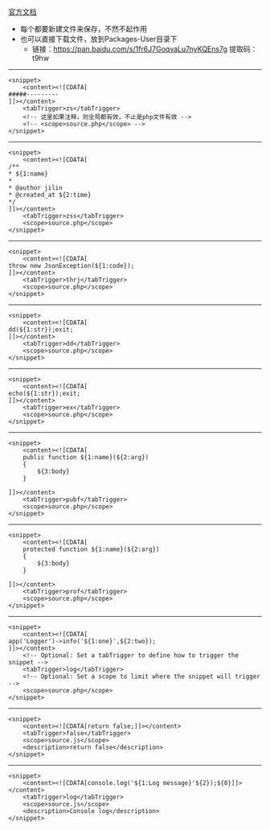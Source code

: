 [官方文档](http://sublimetext.info/docs/en/extensibility/snippets.html)

- 每个都要新建文件来保存，不然不起作用
- 也可以直接下载文件，放到Packages-User目录下
	* 链接：https://pan.baidu.com/s/1fr6J7GoqvaLu7nyKQEns7g 提取码：t9hw 
 
----

```
<snippet>
	<content><![CDATA[
#####---------  
]]></content>
	<tabTrigger>zs</tabTrigger>
	<!-- 这里如果注释，则全局都有效，不止是php文件有效 -->
	<!-- <scope>source.php</scope> -->
</snippet>

```

----

```
<snippet>
	<content><![CDATA[
/**
* ${1:name}
* 
* @author jilin
* @created_at ${2:time}
*/
]]></content>
	<tabTrigger>zss</tabTrigger>
	<scope>source.php</scope>
</snippet>

```

----
```
<snippet>
	<content><![CDATA[
throw new JsonException(${1:code});
]]></content>
	<tabTrigger>thrj</tabTrigger>
	<scope>source.php</scope>
</snippet>
```

----
```
<snippet>
	<content><![CDATA[
dd(${1:str});exit;
]]></content>
	<tabTrigger>dd</tabTrigger>
	<scope>source.php</scope>
</snippet>
```

----
```
<snippet>
	<content><![CDATA[
echo(${1:str});exit;
]]></content>
	<tabTrigger>ex</tabTrigger>
	<scope>source.php</scope>
</snippet>
```

----
```
<snippet>
	<content><![CDATA[
    public function ${1:name}(${2:arg})
    {
        ${3:body}
    }
    
]]></content>
	<tabTrigger>pubf</tabTrigger>
	<scope>source.php</scope>
</snippet>

```

----
```
<snippet>
	<content><![CDATA[
    protected function ${1:name}(${2:arg})
    {
        ${3:body}
    }
    
]]></content>
	<tabTrigger>prof</tabTrigger>
	<scope>source.php</scope>
</snippet>

```

----
```
<snippet>
	<content><![CDATA[
app('Logger')->info('${1:one}',${2:two});
]]></content>
	<!-- Optional: Set a tabTrigger to define how to trigger the snippet -->
	<tabTrigger>log</tabTrigger>
	<!-- Optional: Set a scope to limit where the snippet will trigger -->
	<scope>source.php</scope>
</snippet>

```

----
```
<snippet>
    <content><![CDATA[return false;]]></content>
    <tabTrigger>false</tabTrigger>
    <scope>source.js</scope>
    <description>return false</description>
</snippet>
```
----
```
<snippet>
    <content><![CDATA[console.log('${1:Log message}'${2});${0}]]></content>
    <tabTrigger>log</tabTrigger>
    <scope>source.js</scope>
    <description>Console log</description>
</snippet>


```

